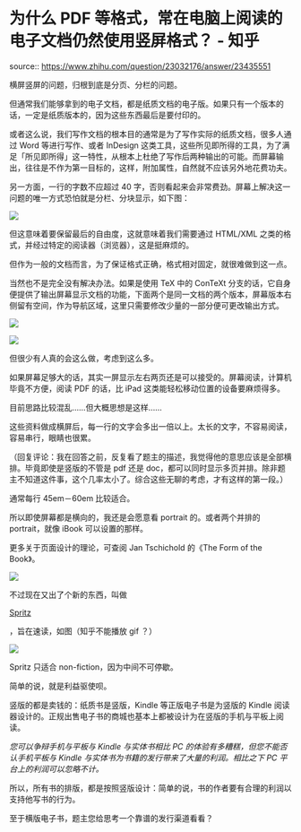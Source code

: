# 为什么 PDF 等格式，常在电脑上阅读的电子文档仍然使用竖屏格式？ - 知乎

source:: https://www.zhihu.com/question/23032176/answer/23435551

横屏竖屏的问题，归根到底是分页、分栏的问题。

但通常我们能够拿到的电子文档，都是纸质文档的电子版。如果只有一个版本的话，一定是纸质版本的，因为这些东西最后是要付印的。

或者这么说，我们写作文档的根本目的通常是为了写作实际的纸质文档，很多人通过 Word 等进行写作、或者 InDesign 这类工具，这些所见即所得的工具，为了满足「所见即所得」这一特性，从根本上杜绝了写作后两种输出的可能。而屏幕输出，往往是不作为第一目标的，这样，附加属性，自然就不应该另外地花费功夫。

另一方面，一行的字数不应超过 40 字，否则看起来会非常费劲。屏幕上解决这一问题的唯一方式恐怕就是分栏、分块显示，如下图：

![](https://pic1.zhimg.com/50/8ee80d0a2edfdb8d1eaa06c71b997593_720w.jpg?source=1940ef5c)

但这意味着要保留最后的自由度，这就意味着我们需要通过 HTML/XML 之类的格式，并经过特定的阅读器（浏览器），这是挺麻烦的。

但作为一般的文档而言，为了保证格式正确，格式相对固定，就很难做到这一点。

当然也不是完全没有解决办法。如果是使用 TeX 中的 ConTeXt 分支的话，它自身便提供了输出屏幕显示文档的功能，下面两个是同一文档的两个版本，屏幕版本右侧留有空间，作为导航区域，这里只需要修改少量的一部分便可更改输出方式。

![](https://pic3.zhimg.com/50/d70c013956d60ca64d794802cf74c480_720w.jpg?source=1940ef5c)

![](https://pic2.zhimg.com/50/31ac316c8583a4a2013d614a8b1a7cb1_720w.jpg?source=1940ef5c)

但很少有人真的会这么做，考虑到这么多。

如果屏幕足够大的话，其实一屏显示左右两页还是可以接受的。屏幕阅读，计算机毕竟不方便，阅读 PDF 的话，比 iPad 这类能轻松移动位置的设备要麻烦得多。

目前思路比较混乱……但大概思想是这样……

这些资料做成横屏后，每一行的文字会多出一倍以上。太长的文字，不容易阅读，容易串行，眼睛也很累。

（回复评论：我在回答之前，反复看了题主的描述，我觉得他的意思应该是全部横排。毕竟即使是竖版的不管是 pdf 还是 doc，都可以同时显示多页并排。除非题主不知道这件事，这个几率太小了。综合这些无聊的考虑，才有这样的第一段。）

通常每行 45em－60em 比较适合。

所以即使屏幕都是横向的，我还是会愿意看 portrait 的。或者两个并排的 portrait，就像 iBook 可以设置的那样。

更多关于页面设计的理论，可查阅 Jan Tschichold 的《The Form of the Book》。

![](https://pic3.zhimg.com/50/b014bb23cd92c98ba68f70c18dea4ca1_720w.jpg?source=1940ef5c)

不过现在又出了个新的东西，叫做

[Spritz](http://www.spritzinc.com/)

，旨在速读，如图（知乎不能播放 gif ？）

![](https://pic1.zhimg.com/50/ebb947d076de1d252ebde5dbbd3fd952_720w.jpg?source=1940ef5c)

Spritz 只适合 non-fiction，因为中间不可停歇。

简单的说，就是利益驱使呗。

竖版的都是卖钱的：纸质书是竖版，Kindle 等正版电子书是为竖版的 Kindle 阅读器设计的。正规出售电子书的商城也基本上都被设计为在竖版的手机与平板上阅读。

_您可以争辩手机与平板与 Kindle 与实体书相比 PC 的体验有多糟糕，但您不能否认手机平板与 Kindle 与实体书为书籍的发行带来了大量的利润。相比之下 PC 平台上的利润可以忽略不计。_

所以，所有书的排版，都是按照竖版设计：简单的说，书的作者要有合理的利润以支持他写书的行为。

至于横版电子书，题主您给思考一个靠谱的发行渠道看看？
